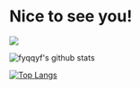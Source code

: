 # Nice to see you!
![]( https://visitor-badge.glitch.me/badge?page_id=fyqfyqfyqfyq)

![fyqqyf's github stats](https://github-readme-stats.vercel.app/api?username=fyqqyf&show_icons=true&theme=radical)

[![Top Langs](https://github-readme-stats.vercel.app/api/top-langs/?username=fyqqyf)](https://github.com/anuraghazra/github-readme-stats)
